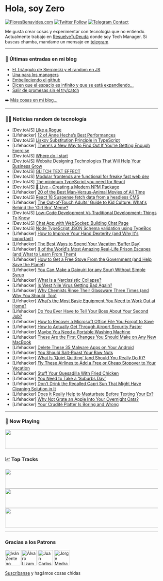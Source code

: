 # Hola, soy Zero

[![FloresBenavides.com](https://img.shields.io/website?down_message=oops&label=MiBlog&style=for-the-badge&up_message=online&url=https%3A%2F%2Ffloresbenavides.com)](https://floresbenavides.com) [![Twitter Follow](https://img.shields.io/twitter/follow/ZeroDragon?color=%231DA1F2&label=Follow&logo=twitter&logoColor=ffffff&style=for-the-badge)](https://twitter.com/zerodragon) [![Telegram Contact](https://img.shields.io/badge/escr%C3%ADbeme-ZeroDragon-%2326A5E4?style=for-the-badge&logo=telegram)](https://t.me/zerodragon)

Me gusta crear cosas y experimentar con tecnología que no entiendo.
Actualmente trabajo en [ResuelveTuDeuda](http://github.com/resuelve) donde soy Tech Manager.
Si buscas chamba, mandame un mensaje en [telegram](https://t.me/zerodragon).

---

### 📕 Últimas entradas en mi blog
<!-- BLOG-POST-LIST:START -->
- [El Triángulo de Sierpinski y el random en JS](https://floresbenavides.com/el-triangulo-de-sierpinski-y-el-random-en-js/)
- [Una para los managers](https://floresbenavides.com/una-para-los-managers/)
- [Embelleciendo el github](https://floresbenavides.com/embelleciendo-el-github/)
- [Dicen que el espacio es infinito y que se está expandiendo…](https://floresbenavides.com/dicen-que-el-espacio-es-infinito-y-que-se-esta-expandiendo/)
- [Salir de promesas sin el try/catch](https://floresbenavides.com/salir-de-promesas-sin-el-try-catch/)
<!-- BLOG-POST-LIST:END -->

➡️ [Más cosas en mi blog...](https://floresbenavides.com)

---

### 👨‍💻 Noticias random de tecnología
<!-- TECH-POSTS:START -->
- [Dev.to/JS] [Like a Rogue](https://dev.to/rmion/like-a-rogue-2bje)
- [Lifehacker] [12 of Anne Heche’s Best Performances](https://lifehacker.com/12-of-anne-heche-s-best-performances-1849428022)
- [Dev.to/JS] [Liskov Substitution Principle in TypeScript](https://dev.to/jmalvarez/liskov-substitution-principle-in-typescript-3i87)
- [Lifehacker] [There&#39;s a New Way to Find Out If You&#39;re Getting Enough Exercise](https://lifehacker.com/theres-a-new-way-to-find-out-if-youre-getting-enough-ex-1849433948)
- [Dev.to/JS] [Where do I start](https://dev.to/otumianempire/where-do-i-start-370m)
- [Dev.to/JS] [Website Designing Technologies That Will Help Your Business Grow](https://dev.to/a_shreejit/website-designing-technologies-that-will-help-your-business-grow-49j1)
- [Dev.to/JS] [GLITCH TEXT EFFECT](https://dev.to/zastixx/glitch-text-effect-3hla)
- [Dev.to/JS] [Modular frontends are functional for freaky fast web dev](https://dev.to/richkurtzman/modular-frontends-are-functional-for-freaky-fast-web-dev-bcg)
- [Dev.to/JS] [The minimum TypeScript you need for React](https://dev.to/enteio/the-minimum-typescript-you-need-for-react-2hj0)
- [Dev.to/JS] [🔴 Live - Creating a Modern NPM Package](https://dev.to/clarkio/live-creating-a-modern-npm-package-2n1b)
- [Lifehacker] [20 of the Best Man-Versus-Animal Movies of All Time](https://lifehacker.com/20-of-the-best-man-versus-animal-movies-of-all-time-1849416999)
- [Dev.to/JS] [React 18 Suspense fetch data from a headless CMS](https://dev.to/naira_gezhoyan/react-18-suspense-fetch-data-from-a-headless-cms-1mko)
- [Lifehacker] [The Out-of-Touch Adults&#39; Guide to Kid Culture: What&#39;s Behind the &#39;Girl Bro&#39; Meme?](https://lifehacker.com/the-out-of-touch-adults-guide-to-kid-culture-whats-beh-1849432598)
- [Dev.to/JS] [Low-Code Development Vs Traditional Development: Things To Know](https://dev.to/ashukalbande/low-code-development-vs-traditional-development-things-to-know-30a5)
- [Dev.to/JS] [Chat App with WebSocket: Building Chat Page](https://dev.to/sokhavuth/chat-app-with-websocket-building-chat-page-3hhk)
- [Dev.to/JS] [Node TypeScript JSON Schema validation using TypeBox](https://dev.to/franciscomendes10866/node-typescript-json-schema-validation-using-typebox-2oee)
- [Lifehacker] [How to Improve Your Hand Dexterity &lpar;and Why It&#39;s Important&rpar;](https://lifehacker.com/how-to-improve-your-hand-dexterity-and-why-its-importa-1849432227)
- [Lifehacker] [The Best Ways to Spend Your Vacation ‘Buffer Day’](https://lifehacker.com/the-best-ways-to-spend-your-vacation-buffer-day-1849433148)
- [Lifehacker] [8 of the World&#39;s Most Amazing Real-Life Prison Escapes &lpar;and What to Learn From Them&rpar;](https://lifehacker.com/8-of-the-worlds-most-amazing-real-life-prison-escapes-1849427379)
- [Lifehacker] [How to Get a Free Stove From the Government &lpar;and Help Save the Planet&rpar;](https://lifehacker.com/how-to-get-a-free-stove-from-the-government-and-help-s-1849431130)
- [Lifehacker] [You Can Make a Daiquiri &lpar;or any Sour&rpar; Without Simple Syrup](https://lifehacker.com/you-can-make-a-daiquiri-or-any-sour-without-simple-sy-1849431540)
- [Lifehacker] [What Is a Narcissistic Collapse?](https://lifehacker.com/what-is-a-narcissistic-collapse-1849430424)
- [Lifehacker] [Is West Nile Virus Getting Bad Again?](https://lifehacker.com/is-west-nile-virus-getting-bad-again-1849430973)
- [Lifehacker] [Why Chemists Rinse Their Glassware Three Times &lpar;and Why You Should, Too&rpar;](https://lifehacker.com/why-chemists-rinse-their-glassware-three-times-and-why-1849430516)
- [Lifehacker] [What’s the Most Basic Equipment You Need to Work Out at Home?](https://lifehacker.com/what-s-the-most-basic-equipment-you-need-to-work-out-at-1849430354)
- [Lifehacker] [Do You Ever Have to Tell Your Boss About Your Second Job?](https://lifehacker.com/do-you-ever-have-to-tell-your-boss-about-your-second-jo-1849424698)
- [Lifehacker] [How to Recover a Microsoft Office File You Forgot to Save](https://lifehacker.com/how-to-recover-a-microsoft-office-file-you-forgot-to-sa-1849429735)
- [Lifehacker] [How to Actually Get Through Airport Security Faster](https://lifehacker.com/how-to-actually-get-through-airport-security-faster-1849429214)
- [Lifehacker] [Maybe You Need a Portable Washing Machine](https://lifehacker.com/maybe-you-need-a-portable-washing-machine-1849429431)
- [Lifehacker] [These Are the First Changes You Should Make on Any New MacBook](https://lifehacker.com/these-are-the-first-changes-you-should-make-on-any-new-1849428528)
- [Lifehacker] [Delete These 35 Malware Apps on Your Android](https://lifehacker.com/delete-these-35-malware-apps-on-your-android-1849428626)
- [Lifehacker] [You Should Salt-Roast Your Raw Nuts](https://lifehacker.com/you-should-salt-roast-your-raw-nuts-1849428165)
- [Lifehacker] [What Is ‘Quiet Quitting’ &lpar;and Should You Really Do It&rpar;?](https://lifehacker.com/what-is-quiet-quitting-and-should-you-really-do-it-1849426004)
- [Lifehacker] [Fly These Airlines to Add a Free or Cheap Stopover to Your Vacation](https://lifehacker.com/fly-these-airlines-to-add-a-free-or-cheap-stopover-to-y-1849427646)
- [Lifehacker] [Stuff Your Quesadilla With Fried Chicken](https://lifehacker.com/stuff-your-quesadilla-with-fried-chicken-1849426275)
- [Lifehacker] [You Need to Take a ‘Suburbs Day’](https://lifehacker.com/you-need-to-take-a-suburbs-day-1849424304)
- [Lifehacker] [Don&#39;t Drink the Recalled Capri Sun That Might Have Cleaning Solution in It](https://lifehacker.com/dont-drink-the-recalled-capri-sun-that-might-have-clean-1849425451)
- [Lifehacker] [Does It Really Help to Masturbate Before Texting Your Ex?](https://lifehacker.com/does-it-really-help-to-masturbate-before-texting-your-e-1849425648)
- [Lifehacker] [Why Not Grate an Apple Into Your Overnight Oats?](https://lifehacker.com/why-not-grate-an-apple-into-your-overnight-oats-1849425580)
- [Lifehacker] [Your Crudité Platter Is Boring and Wrong](https://lifehacker.com/your-crudite-platter-is-boring-and-wrong-1849424444)<!-- TECH-POSTS:END -->

---

### 🎵 Now Playing
<a href="https://spotify-now-playing-dun.vercel.app/now-playing?open"><img src="https://spotify-now-playing-dun.vercel.app/now-playing" width="540" height="64"></a>

### 📈 Top Tracks
<a href="https://spotify-now-playing-dun.vercel.app/top-tracks?i=1&open"><img src="https://spotify-now-playing-dun.vercel.app/top-tracks?i=1" width="540" height="64"></a>
<a href="https://spotify-now-playing-dun.vercel.app/top-tracks?i=2&open"><img src="https://spotify-now-playing-dun.vercel.app/top-tracks?i=2" width="540" height="64"></a>
<a href="https://spotify-now-playing-dun.vercel.app/top-tracks?i=3&open"><img src="https://spotify-now-playing-dun.vercel.app/top-tracks?i=3" width="540" height="64"></a>

---

### Gracias a los Patrons
[<img src="https://avatars.githubusercontent.com/u/243380?v=4" alt="Iván Zenteno" width="50px">](https://github.com/k001) [<img src="https://avatars.githubusercontent.com/u/19955639?v=4" alt="Álvaro Lizama" width="50px">](https://github.com/alvarolizama) [<img src="https://avatars.githubusercontent.com/u/2718753?v=4" alt="Juan Carlos Ruiz" width="50px">](https://github.com/JuanCrg90) [<img src="https://avatars.githubusercontent.com/u/37025?v=4" alt="Jorge Medrano" width="50px">](https://github.com/h1pp1e) 

[Suscríbanse](https://www.patreon.com/zerodragon) y hagámos cosas chidas
